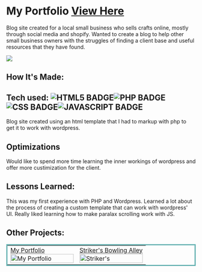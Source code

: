 # My Portfolio <a href="https://melraemakers.com" target="_blank">View Here</a>
Blog site created for a local small business who sells crafts online, mostly through social media and shopify.  Wanted to create a blog to help other small business owners with the struggles of finding a client base and useful resources that they have found.


<a href="https://melraemakers.com" target="_blank"><img src="https://github.com/j-mataway/melraeblog/blob/main/MelRaeDesign/images/melraedesign.gif"/></a>

## How It's Made:

## Tech used: ![HTML5 BADGE](https://img.shields.io/static/v1?label=|&message=HTML5&color=23555f&style=plastic&logo=html5)![PHP BADGE](https://img.shields.io/static/v1?label=|&message=PHP&color=714cc2d&style=plastic&logo=php)![CSS BADGE](https://img.shields.io/static/v1?label=|&message=CSS3&color=285f65&style=plastic&logo=css3)![JAVASCRIPT BADGE](https://img.shields.io/static/v1?label=|&message=JAVASCRIPT&color=3c7f5d&style=plastic&logo=javascript)

Blog site created using an html template that I had to markup with php to get it to work with wordpress.

## Optimizations
Would like to spend more time learning the inner workings of wordpress and offer more custimization for the client.  

## Lessons Learned:

This was my first experience with PHP and Wordpress.  Learned a lot about the process of creating a custom template that can work with wordpress' UI.  Really liked learning how to make paralax scrolling work with JS.

## Other Projects:


<table bordercolor="#66b2b2">
  
  <tr>
    <td width="50%"  style="align:center;" valign="top">
<a target="_blank" href="https://j-mataway.github.io/portfolio/">My Portfolio</a>
        <br />
      <a target="_blank" href="https://j-mataway.github.io/portfolio/">
            <img src="https://github.com/j-mataway/portfolio/blob/main/images/portfolio.gif" width="100%"  alt="My Portfolio"/>
        </a>
    </td>
    <td width="50%"  style="align:center;" valign="top">
<a target="_blank" href="https://j-mataway.github.io/strikers/">Striker's Bowling Alley</a>
        <br />
      <a target="_blank" href="https://j-mataway.github.io/strikers/">
            <img src="https://github.com/j-mataway/strikers/blob/main/images/strikers.gif" width="100%"  alt="Striker's"/>
        </a>
    </td>
  </tr>
</table>
